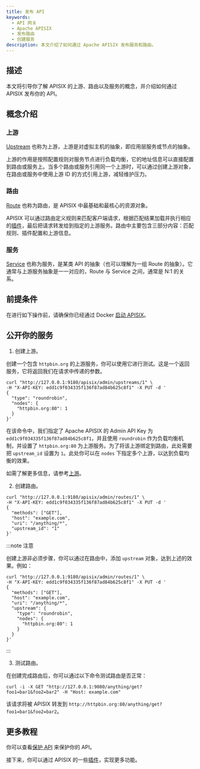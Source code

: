 ```yaml
---
title: 发布 API
keywords:
  - API 网关
  - Apache APISIX
  - 发布路由
  - 创建服务
description: 本文介绍了如何通过 Apache APISIX 发布服务和路由。
---
```


<!--
#
# Licensed to the Apache Software Foundation (ASF) under one or more
# contributor license agreements.  See the NOTICE file distributed with
# this work for additional information regarding copyright ownership.
# The ASF licenses this file to You under the Apache License, Version 2.0
# (the "License"); you may not use this file except in compliance with
# the License.  You may obtain a copy of the License at
#
#     http://www.apache.org/licenses/LICENSE-2.0
#
# Unless required by applicable law or agreed to in writing, software
# distributed under the License is distributed on an "AS IS" BASIS,
# WITHOUT WARRANTIES OR CONDITIONS OF ANY KIND, either express or implied.
# See the License for the specific language governing permissions and
# limitations under the License.
#
-->

## 描述

本文将引导你了解 APISIX 的上游、路由以及服务的概念，并介绍如何通过 APISIX 发布你的 API。

## 概念介绍

### 上游

[Upstream](../terminology/upstream.md) 也称为上游，上游是对虚拟主机的抽象，即应用层服务或节点的抽象。

上游的作用是按照配置规则对服务节点进行负载均衡，它的地址信息可以直接配置到路由或服务上。当多个路由或服务引用同一个上游时，可以通过创建上游对象，在路由或服务中使用上游 ID 的方式引用上游，减轻维护压力。

### 路由

[Route](../terminology/route.md) 也称为路由，是 APISIX 中最基础和最核心的资源对象。

APISIX 可以通过路由定义规则来匹配客户端请求，根据匹配结果加载并执行相应的[插件](../terminology/plugin.md)，最后把请求转发给到指定的上游服务。路由中主要包含三部分内容：匹配规则、插件配置和上游信息。

### 服务

[Service](../terminology/service.md) 也称为服务，是某类 API 的抽象（也可以理解为一组 Route 的抽象）。它通常与上游服务抽象是一一对应的，Route 与 Service 之间，通常是 N:1 的关系。

## 前提条件

在进行如下操作前，请确保你已经通过 Docker [启动 APISIX](../installation-guide.md)。

## 公开你的服务

1. 创建上游。

创建一个包含 `httpbin.org` 的上游服务，你可以使用它进行测试。这是一个返回服务，它将返回我们在请求中传递的参数。

```shell
curl "http://127.0.0.1:9180/apisix/admin/upstreams/1" \
-H "X-API-KEY: edd1c9f034335f136f87ad84b625c8f1" -X PUT -d '
{
  "type": "roundrobin",
  "nodes": {
    "httpbin.org:80": 1
  }
}'
```

在该命令中，我们指定了 Apache APISIX 的 Admin API Key 为 `edd1c9f034335f136f87ad84b625c8f1`，并且使用 `roundrobin` 作为负载均衡机制，并设置了 `httpbin.org:80` 为上游服务。为了将该上游绑定到路由，此处需要把 `upstream_id` 设置为 `1`。此处你可以在 `nodes` 下指定多个上游，以达到负载均衡的效果。

如需了解更多信息，请参考[上游](../terminology/upstream.md)。

2. 创建路由。

```shell
curl "http://127.0.0.1:9180/apisix/admin/routes/1" \
-H "X-API-KEY: edd1c9f034335f136f87ad84b625c8f1" -X PUT -d '
{
  "methods": ["GET"],
  "host": "example.com",
  "uri": "/anything/*",
  "upstream_id": "1"
}'
```

:::note 注意

创建上游非必须步骤，你可以通过在路由中，添加 `upstream` 对象，达到上述的效果。例如：

```shell
curl "http://127.0.0.1:9180/apisix/admin/routes/1" \
-H "X-API-KEY: edd1c9f034335f136f87ad84b625c8f1" -X PUT -d '
{
  "methods": ["GET"],
  "host": "example.com",
  "uri": "/anything/*",
  "upstream": {
    "type": "roundrobin",
    "nodes": {
      "httpbin.org:80": 1
    }
  }
}'
```

:::

3. 测试路由。

在创建完成路由后，你可以通过以下命令测试路由是否正常：

```
curl -i -X GET "http://127.0.0.1:9080/anything/get?foo1=bar1&foo2=bar2" -H "Host: example.com"
```

该请求将被 APISIX 转发到 `http://httpbin.org:80/anything/get?foo1=bar1&foo2=bar2`。

## 更多教程

你可以查看[保护 API](./protect-api.md) 来保护你的 API。

接下来，你可以通过 APISIX 的一些[插件](../plugins/batch-requests.md)，实现更多功能。
